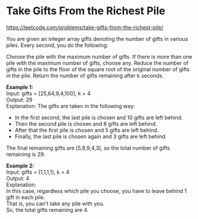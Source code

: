 # Take Gifts From the Richest Pile
https://leetcode.com/problems/take-gifts-from-the-richest-pile/

You are given an integer array gifts denoting the number of gifts in various piles. Every second, you do the following:

Choose the pile with the maximum number of gifts.
If there is more than one pile with the maximum number of gifts, choose any.
Reduce the number of gifts in the pile to the floor of the square root of the original number of gifts in the pile.
Return the number of gifts remaining after k seconds.


<b>Example 1:</b>\
Input: gifts = [25,64,9,4,100], k = 4\
Output: 29\
Explanation: 
The gifts are taken in the following way:
- In the first second, the last pile is chosen and 10 gifts are left behind.
- Then the second pile is chosen and 8 gifts are left behind.
- After that the first pile is chosen and 5 gifts are left behind.
- Finally, the last pile is chosen again and 3 gifts are left behind.

The final remaining gifts are [5,8,9,4,3], so the total number of gifts remaining is 29.

<b>Example 2:</b>\
Input: gifts = [1,1,1,1], k = 4\
Output: 4\
Explanation: \
In this case, regardless which pile you choose, you have to leave behind 1 gift in each pile. \
That is, you can't take any pile with you. \
So, the total gifts remaining are 4.
